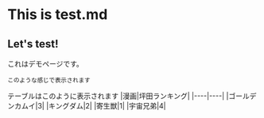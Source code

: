 # This is test.md
## Let's test!
これはデモページです。

```
このような感じで表示されます
```

テーブルはこのように表示されます
|漫画|坪田ランキング|
|----|----|
|ゴールデンカムイ|3|
|キングダム|2|
|寄生獣|1|
|宇宙兄弟|4|


